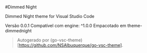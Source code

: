 #Dimmed Night

Dimmed Night theme for Visual Studio Code

Versão 0.0.1
Compatível com engine: ^1.0.0
Empacotado em theme-dimmednight

> Autogerado por (go-vsc-theme)[https://github.com/NSAlbuquerque/go-vsc-theme].